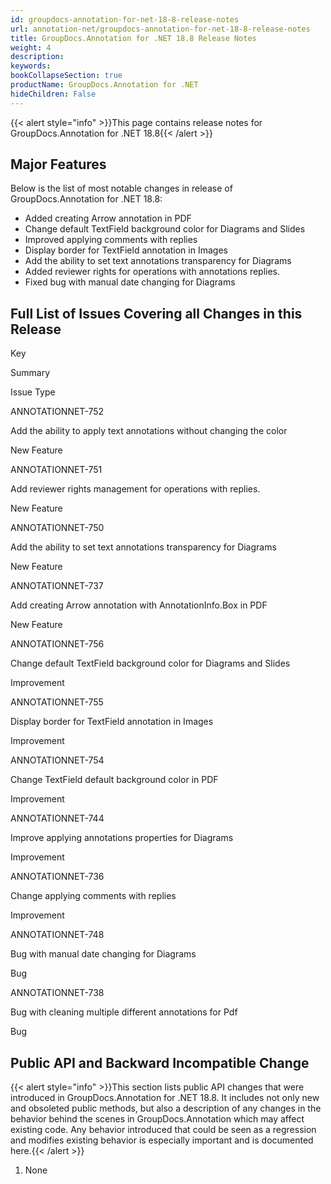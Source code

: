 ```yaml
---
id: groupdocs-annotation-for-net-18-8-release-notes
url: annotation-net/groupdocs-annotation-for-net-18-8-release-notes
title: GroupDocs.Annotation for .NET 18.8 Release Notes
weight: 4
description: 
keywords: 
bookCollapseSection: true
productName: GroupDocs.Annotation for .NET
hideChildren: False
---
```

{{< alert style="info" >}}This page contains release notes for GroupDocs.Annotation for .NET 18.8{{< /alert >}}

## Major Features

Below is the list of most notable changes in release of GroupDocs.Annotation for .NET 18.8:

*   Added creating Arrow annotation in PDF
*   Change default TextField background color for Diagrams and Slides
*   Improved applying comments with replies
*   Display border for TextField annotation in Images
*   Add the ability to set text annotations transparency for Diagrams
*   Added reviewer rights for operations with annotations replies.
*   Fixed bug with manual date changing for Diagrams

## Full List of Issues Covering all Changes in this Release

Key

Summary

Issue Type

ANNOTATIONNET-752

Add the ability to apply text annotations without changing the color

New Feature

ANNOTATIONNET-751

Add reviewer rights management for operations with replies.

New Feature

ANNOTATIONNET-750

Add the ability to set text annotations transparency for Diagrams

New Feature

ANNOTATIONNET-737

Add creating Arrow annotation with AnnotationInfo.Box in PDF

New Feature

ANNOTATIONNET-756

Change default TextField background color for Diagrams and Slides

Improvement

ANNOTATIONNET-755

Display border for TextField annotation in Images

Improvement

ANNOTATIONNET-754

Change TextField default background color in PDF

Improvement

ANNOTATIONNET-744

Improve applying annotations properties for Diagrams

Improvement

ANNOTATIONNET-736

Change applying comments with replies

Improvement

ANNOTATIONNET-748

Bug with manual date changing for Diagrams

Bug

ANNOTATIONNET-738

Bug with cleaning multiple different annotations for Pdf

Bug

## Public API and Backward Incompatible Change

{{< alert style="info" >}}This section lists public API changes that were introduced in GroupDocs.Annotation for .NET 18.8. It includes not only new and obsoleted public methods, but also a description of any changes in the behavior behind the scenes in GroupDocs.Annotation which may affect existing code. Any behavior introduced that could be seen as a regression and modifies existing behavior is especially important and is documented here.{{< /alert >}}

1.  None
